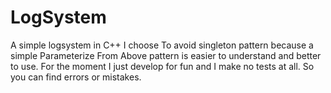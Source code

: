 # LogSystem
A simple logsystem in C++
I choose To avoid singleton pattern because a simple Parameterize From Above pattern is easier to understand and better to use.
For the moment I just develop for fun and I make no tests at all. So you can find errors or mistakes.
